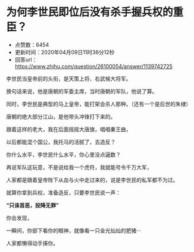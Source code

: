 # 为何李世民即位后没有杀手握兵权的重臣？
- 点赞数：6454
- 更新时间：2020年04月09日11时36分12秒
- 回答url：https://www.zhihu.com/question/26100054/answer/1139742725
<body>
 <p data-pid="R1aas6Yv">李世民当皇帝前的头衔，是天策上将、右武候大将军。</p>
 <p data-pid="kgMM8xzF">换句话来说，他是唐朝的军委主席，当时唐朝的军队，他说了算。</p>
 <p data-pid="EJJw6pNP">同时，李世民是典型的马上皇帝，能打架会杀人那种。（还有一个是后世的朱棣）</p>
 <p data-pid="E3uPFE4i">唐朝的绝大部分江山，是他带头冲锋打下来的。</p>
 <p data-pid="AHow9AyT">跟着这样的老大，我在后面摇摇大唐旗，唱唱秦王曲，</p>
 <p data-pid="oujbuqV7">以后都能混个国公，我托马的活腻了，去造反？</p>
 <p data-pid="ox12Lj5w">你什么水平，李世民什么水平，你心里没点逼数？</p>
 <p data-pid="LICrb8ci">再说军队这玩意，不是说给我一个虎符，我就能号令千万大军，</p>
 <p data-pid="eK3P5v8B">人家都是跟着皇帝陛下从血与火中走过来的，说是李世民的私军都不为过。</p>
 <p data-pid="7BSP4l-F">就算你拿到兵权，准备造反，只要李世民说一声：</p>
 <p data-pid="IDvYfrQO"><b>“只诛首恶，投降无罪”</b></p>
 <p data-pid="eCDvBIx4">你会发现，</p>
 <p data-pid="PSpoinwp">一瞬间，你部下看你的眼神，就像看一只金光灿灿的肥猪···</p>
 <p data-pid="QFdVER1O">人家都懒得动手揍你。</p>
 <p></p>
 <p></p>
 <p></p>
</body>